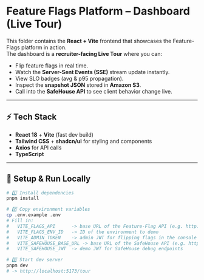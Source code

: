# Feature Flags Platform – Dashboard (Live Tour)

This folder contains the **React + Vite** frontend that showcases the Feature-Flags platform in action.  
The dashboard is a **recruiter-facing Live Tour** where you can:

* Flip feature flags in real time.
* Watch the **Server-Sent Events (SSE)** stream update instantly.
* View SLO badges (avg & p95 propagation).
* Inspect the **snapshot JSON** stored in **Amazon S3**.
* Call into the **SafeHouse API** to see client behavior change live.

---

## ⚡ Tech Stack

- **React 18** + **Vite** (fast dev build)
- **Tailwind CSS** + **shadcn/ui** for styling and components
- **Axios** for API calls
- **TypeScript**

---

## 🔧 Setup & Run Locally

```bash
# 1️⃣ Install dependencies
pnpm install

# 2️⃣ Copy environment variables
cp .env.example .env
# Fill in:
#   VITE_FLAGS_API      -> base URL of the Feature-Flag API (e.g. http://localhost:3000/api)
#   VITE_FLAGS_ENV_ID   -> ID of the environment to demo
#   VITE_ADMIN_TOKEN    -> admin JWT for flipping flags in the console
#   VITE_SAFEHOUSE_BASE_URL -> base URL of the SafeHouse API (e.g. http://localhost:4000)
#   VITE_SAFEHOUSE_JWT  -> demo JWT for SafeHouse debug endpoints

# 3️⃣ Start dev server
pnpm dev
# -> http://localhost:5173/tour
